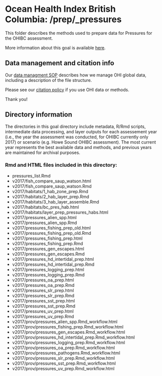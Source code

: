 # Ocean Health Index British Columbia: /prep/_pressures

This folder describes the methods used to prepare data for Pressures for the OHIBC assessment.

More information about this goal is available [here](http://ohi-science.org/goals).

## Data management and citation info

Our [data managment SOP](https://rawgit.com/OHI-Science/ohiprep/master/src/dataOrganization_SOP.html) describes how we manage OHI global data, including a description of the file structure.

Please see our [citation policy](http://ohi-science.org/citation-policy/) if you use OHI data or methods.

Thank you!

## Directory information

The directories in this goal directory include metadata, R/Rmd scripts, intermediate data processing, and layer outputs for each assessement year (i.e., the year the assessment was conducted, for OHIBC currently only 2017) or scenario (e.g. Howe Sound OHIBC assessment).  The most current year represents the best available data and methods, and previous years are maintained for archival purposes.

### Rmd and HTML files included in this directory:

* pressures_list.Rmd
* v2017/fish_compare_saup_watson.html
* v2017/fish_compare_saup_watson.Rmd
* v2017/habitats/1_hab_zone_prep.Rmd
* v2017/habitats/2_hab_layer_prep.Rmd
* v2017/habitats/3_hab_layer_assemble.Rmd
* v2017/habitats/bc_pres_hab.html
* v2017/habitats/layer_prep_pressures_habs.html
* v2017/pressures_alien_spp.html
* v2017/pressures_alien_spp.Rmd
* v2017/pressures_fishing_prep_old.html
* v2017/pressures_fishing_prep_old.Rmd
* v2017/pressures_fishing_prep.html
* v2017/pressures_fishing_prep.Rmd
* v2017/pressures_gen_escapes.html
* v2017/pressures_gen_escapes.Rmd
* v2017/pressures_hd_intertidal_prep.html
* v2017/pressures_hd_intertidal_prep.Rmd
* v2017/pressures_logging_prep.html
* v2017/pressures_logging_prep.Rmd
* v2017/pressures_oa_prep.html
* v2017/pressures_oa_prep.Rmd
* v2017/pressures_slr_prep.html
* v2017/pressures_slr_prep.Rmd
* v2017/pressures_sst_prep.html
* v2017/pressures_sst_prep.Rmd
* v2017/pressures_uv_prep.html
* v2017/pressures_uv_prep.Rmd
* v2017/prov/pressures_alien_spp.Rmd_workflow.html
* v2017/prov/pressures_fishing_prep.Rmd_workflow.html
* v2017/prov/pressures_gen_escapes.Rmd_workflow.html
* v2017/prov/pressures_hd_intertidal_prep.Rmd_workflow.html
* v2017/prov/pressures_logging_prep.Rmd_workflow.html
* v2017/prov/pressures_oa_prep.Rmd_workflow.html
* v2017/prov/pressures_pathogens.Rmd_workflow.html
* v2017/prov/pressures_slr_prep.Rmd_workflow.html
* v2017/prov/pressures_sst_prep.Rmd_workflow.html
* v2017/prov/pressures_uv_prep.Rmd_workflow.html
